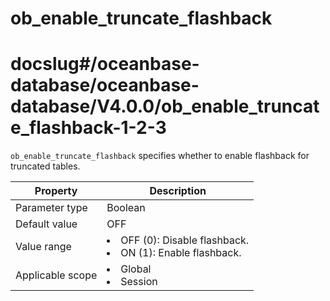 ob_enable_truncate_flashback
=================================================
# docslug#/oceanbase-database/oceanbase-database/V4.0.0/ob_enable_truncate_flashback-1-2-3
`ob_enable_truncate_flashback` specifies whether to enable flashback for truncated tables.


| **Property** | **Description** |
|--------|-----------------------------------------------------------------------------------------------------------------|
| Parameter type | Boolean |
| Default value | OFF |
| Value range | <li> OFF (0): Disable flashback.   <li> ON (1): Enable flashback. |
| Applicable scope | <li> Global   <li> Session |



